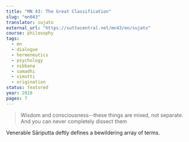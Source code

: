 ```yaml
---
title: "MN 43: The Great Classification"
slug: "mn043"
translator: sujato
external_url: "https://suttacentral.net/mn43/en/sujato"
course: philosophy
tags:
  - mn
  - dialogue
  - hermeneutics
  - psychology
  - nibbana
  - samadhi
  - vimutti
  - origination
status: featured
year: 2018
pages: 7
---
```


> Wisdom and consciousness--these things are mixed, not separate. And you can never completely dissect them

Venerable Sāriputta deftly defines a bewildering array of terms.
